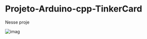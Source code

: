 # Projeto-Arduino-cpp-TinkerCard

  Nesse proje

![imag](https://github.com/user-attachments/assets/a318b6ee-bb10-40b8-add4-95fb8471fec1)
